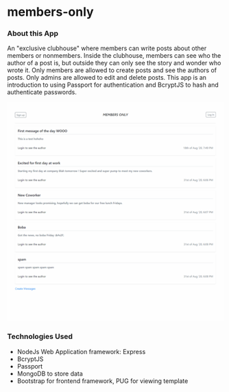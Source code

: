 # members-only

### About this App ###
An "exclusive clubhouse" where members can write posts about other members or nonmembers. Inside the clubhouse, members can see who the author of a post is, 
but outside they can only see the story and wonder who wrote it. Only members are allowed to create posts and see the authors of posts. Only admins are allowed
to edit and delete posts. This app is an introduction to using Passport for authentication and BcryptJS to hash and authenticate passwords.

![](demo.gif)

### Technologies Used ###
* NodeJs Web Application framework: Express
* BcryptJS 
* Passport
* MongoDB to store data
* Bootstrap for frontend framework, PUG for viewing template
